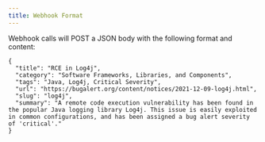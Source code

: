 ```yaml
---
title: Webhook Format
---
```


Webhook calls will POST a JSON body with the following format and content:
```
{
  "title": "RCE in Log4j",
  "category": "Software Frameworks, Libraries, and Components",
  "tags": "Java, Log4j, Critical Severity",
  "url": "https://bugalert.org/content/notices/2021-12-09-log4j.html",
  "slug": "log4j",
  "summary": "A remote code execution vulnerability has been found in the popular Java logging library Log4j. This issue is easily exploited in common configurations, and has been assigned a bug alert severity of 'critical'."
}
```
